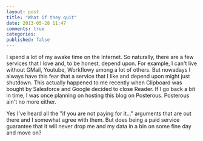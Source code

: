 ```yaml
---
layout: post
title: "What if they quit"
date: 2013-05-28 11:47
comments: true
categories: 
published: false
---
```

I spend a lot of my awake time on the Internet. So naturally, there are a few services that I love and, to be honest, depend upon. For example, I can't live without GMail, Youtube, Workflowy among a lot of others. But nowadays I always have this fear that a service that I like and depend upon might just shutdown. This actually happened to me recently when Clipboard was bought by Salesforce and Google decided to close Reader. If I go back a bit in time, I was once planning on hosting this blog on Posterous. Posterous ain't no more either.  

Yes I've heard all the "if you are not paying for it..." arguments that are out there and I somewhat agree with them. But does being a paid service guarantee that it will never drop me and my data in a bin on some fine day and move on?  